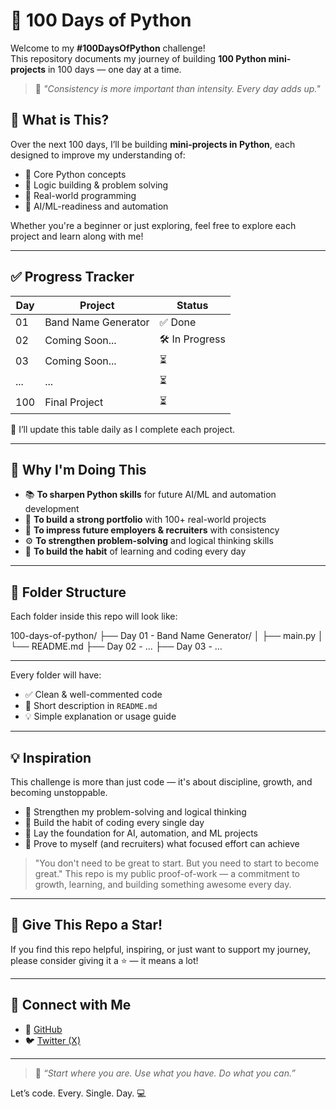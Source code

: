 # 💯 100 Days of Python

Welcome to my **#100DaysOfPython** challenge!  
This repository documents my journey of building **100 Python mini-projects** in 100 days — one day at a time.

> 🚀 _"Consistency is more important than intensity. Every day adds up."_


## 📌 What is This?

Over the next 100 days, I’ll be building **mini-projects in Python**, each designed to improve my understanding of:
- 🔹 Core Python concepts
- 🔹 Logic building & problem solving
- 🔹 Real-world programming
- 🔹 AI/ML-readiness and automation

Whether you're a beginner or just exploring, feel free to explore each project and learn along with me!

---

## ✅ Progress Tracker

| Day  | Project               | Status        |
|------|-----------------------|---------------|
| 01   | Band Name Generator   | ✅ Done        |
| 02   | Coming Soon...        | 🛠️ In Progress |
| 03   | Coming Soon...        | ⏳             |
| ...  | ...                   | ⏳             |
| 100  | Final Project         | ⏳             |

📝 I’ll update this table daily as I complete each project.

---

## 🎯 Why I'm Doing This

- 📚 **To sharpen Python skills** for future AI/ML and automation development  
- 🧱 **To build a strong portfolio** with 100+ real-world projects  
- 💼 **To impress future employers & recruiters** with consistency  
- ⚙️ **To strengthen problem-solving** and logical thinking skills  
- 🧠 **To build the habit** of learning and coding every day

---

## 📁 Folder Structure

Each folder inside this repo will look like:

100-days-of-python/
├── Day 01 - Band Name Generator/
│ ├── main.py
│ └── README.md
├── Day 02 - ...
├── Day 03 - ...

---


Every folder will have:
- ✅ Clean & well-commented code
- 📄 Short description in `README.md`
- 💡 Simple explanation or usage guide

---

## 💡 Inspiration

This challenge is more than just code — it's about discipline, growth, and becoming unstoppable.

- 🧠 Strengthen my problem-solving and logical thinking
- 🔁 Build the habit of coding every single day
- 🤖 Lay the foundation for AI, automation, and ML projects
- 🎯 Prove to myself (and recruiters) what focused effort can achieve
> "You don't need to be great to start. But you need to start to become great."
This repo is my public proof-of-work — a commitment to growth, learning, and building something awesome every day.

---

## 🌟 Give This Repo a Star!

If you find this repo helpful, inspiring, or just want to support my journey,  
please consider giving it a ⭐ — it means a lot!

---

## 🚀 Connect with Me

- 🐙 [GitHub](https://github.com/chiragdhawan07)
- 🐦 [Twitter (X)](https://twitter.com/chiragdhawan07)

---

> 🧠 _“Start where you are. Use what you have. Do what you can.”_

Let’s code. Every. Single. Day. 💻
